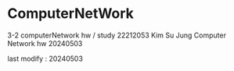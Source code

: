 # ComputerNetWork
3-2 computerNetwork hw / study 
22212053 Kim Su Jung 
Computer Network hw 20240503

last modify : 20240503
